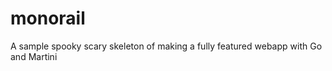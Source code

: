 monorail
========

A sample spooky scary skeleton of making a fully featured webapp with Go and Martini
